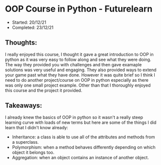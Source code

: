 # OOP Course in Python - Futurelearn

- Started: 20/12/21
- Completed: 23/12/21

## Thoughts:

I really enjoyed this course, I thought it gave a great introduction to OOP in python as it was very easy to follow along and see what they were doing. The way they provided you with challenges and then gave examaple solutions was very useful and engaging. They also provided ways to extend your game past what they have done. However it was quite brief so I think I need to do another project/course on OOP in python especially as there was only one small project example. Other than that I thoroughly enjoyed this course and the project it provided.

## Takeaways:

I already knew the basics of OOP in python so it wasn't a really steep learning curve with loads of new terms but here are some of the things I did learn that I didn't know already:
- Inheritance: a class is able to use all of the attributes and methods from a superclass.
- Polymorphism: when a method behaves differently depending on which object it belongs too.
- Aggregation: when an object contains an instance of another object.